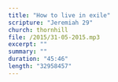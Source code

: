 ```yaml
---
title: "How to live in exile"
scripture: "Jeremiah 29"
church: thornhill
file: /2015/31-05-2015.mp3
excerpt: ""
summary: ""
duration: "45:46"
length: "32958457"
---
```

